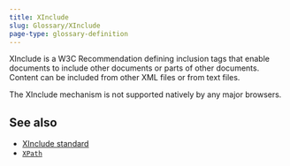 ```yaml
---
title: XInclude
slug: Glossary/XInclude
page-type: glossary-definition
---
```


XInclude is a W3C Recommendation defining inclusion tags that enable documents to include other documents or parts of other documents. Content can be included from other XML files or from text files.

The XInclude mechanism is not supported natively by any major browsers.

## See also

- [XInclude standard](https://www.w3.org/TR/xinclude-11/)
- [`XPath`](/en-US/docs/Web/XPath)
